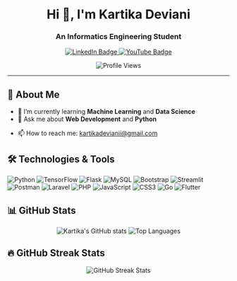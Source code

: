 <h1 align="center">Hi 👋, I'm Kartika Deviani</h1>
<h3 align="center">An Informatics Engineering Student</h3>

<div align="center">
  <a href="https://www.linkedin.com/in/kartika-deviani-35732a225/">
    <img src="https://img.shields.io/badge/LinkedIn-blue?style=for-the-badge&logo=linkedin&logoColor=white" alt="LinkedIn Badge"/>
  </a>
  <a href="https://www.youtube.com/@devliezye">
    <img src="https://img.shields.io/badge/YouTube-red?style=for-the-badge&logo=youtube&logoColor=white" alt="YouTube Badge"/>
  </a>
</div>

<p align="center">
  <img src="https://komarev.com/ghpvc/?username=kartikadev11&color=blue&style=flat-square" alt="Profile Views"/>
</p>

---

## 🌟 About Me

- 🌱 I’m currently learning **Machine Learning** and **Data Science**
- 💬 Ask me about **Web Development** and **Python**
<!-- - 👯 I’m looking to collaborate on **Open Source Projects** -->
- 📫 How to reach me: [kartikadevianii@gmail.com](mailto:kartikadevianii@gmail.com)
<!-- - ⚡ Fun fact: I love playing the guitar and hiking -->

## 🛠️ Technologies & Tools

![Python](https://img.shields.io/badge/-Python-black?style=flat-square&logo=python)
![TensorFlow](https://img.shields.io/badge/-TensorFlow-black?style=flat-square&logo=tensorflow)
![Flask](https://img.shields.io/badge/-Flask-black?style=flat-square&logo=flask)
![MySQL](https://img.shields.io/badge/-MySQL-black?style=flat-square&logo=mysql)
![Bootstrap](https://img.shields.io/badge/-Bootstrap-black?style=flat-square&logo=bootstrap)
![Streamlit](https://img.shields.io/badge/-Streamlit-black?style=flat-square&logo=streamlit)
![Postman](https://img.shields.io/badge/-Postman-black?style=flat-square&logo=postman)
![Laravel](https://img.shields.io/badge/-Laravel-black?style=flat-square&logo=laravel)
![PHP](https://img.shields.io/badge/-PHP-black?style=flat-square&logo=php)
![JavaScript](https://img.shields.io/badge/-JavaScript-black?style=flat-square&logo=javascript)
![CSS3](https://img.shields.io/badge/-CSS3-black?style=flat-square&logo=css3)
![Go](https://img.shields.io/badge/-Go-black?style=flat-square&logo=go)
![Flutter](https://img.shields.io/badge/-Flutter-black?style=flat-square&logo=flutter)

## 📊 GitHub Stats

<div align="center">
  <img src="https://github-readme-stats.vercel.app/api?username=kartikadev11&show_icons=true&theme=radical" alt="Kartika's GitHub stats" style="display: inline-block; vertical-align: top;" />
  <img src="https://github-readme-stats.vercel.app/api/top-langs/?username=kartikadev11&layout=compact&theme=radical" alt="Top Languages" style="display: inline-block; vertical-align: top;" />
</div>

## 🔥 GitHub Streak Stats

<p align="center">
  <img src="https://github-readme-streak-stats.herokuapp.com/?user=kartikadev11&theme=radical" alt="GitHub Streak Stats" />
</p>

